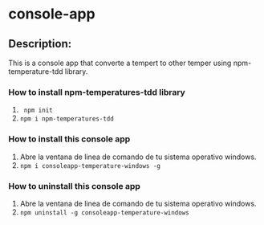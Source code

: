# console-app

## Description:
This is a console app that converte a tempert to other temper using npm-temperature-tdd library.

### How to install npm-temperatures-tdd library
1. ` npm init`
2. ` npm i npm-temperatures-tdd `

### How to install this console app
1. Abre la ventana de linea de comando de tu sistema operativo windows.
2. `npm i consoleapp-temperature-windows -g`

### How to uninstall this console app
1. Abre la ventana de linea de comando de tu sistema operativo windows.
2. `npm uninstall -g consoleapp-temperature-windows`

